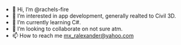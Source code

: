 - 👋 Hi, I’m @rachels-fire
- 👀 I’m interested in app development, generally realted to Civil 3D.
- 🌱 I’m currently learning C#.
- 💞️ I’m looking to collaborate on not sure atm.
- 📫 How to reach me mx_ralexander@yahoo.com

<!---
rachels-fire/rachels-fire is a ✨ special ✨ repository because its `README.md` (this file) appears on your GitHub profile.
You can click the Preview link to take a look at your changes.
--->
